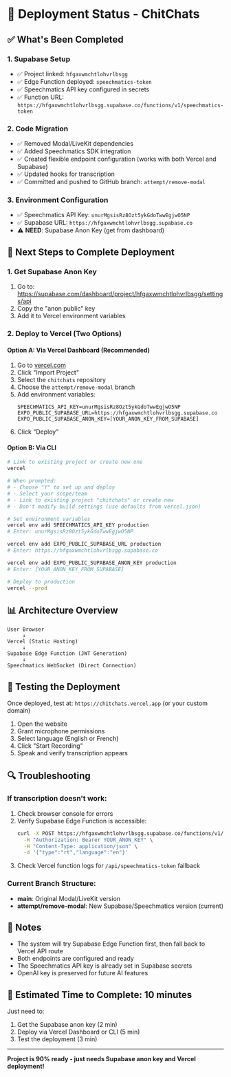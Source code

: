 # 🚀 Deployment Status - ChitChats

## ✅ What's Been Completed

### 1. **Supabase Setup**
- ✅ Project linked: `hfgaxwmchtlohvrlbsgg`
- ✅ Edge Function deployed: `speechmatics-token`
- ✅ Speechmatics API key configured in secrets
- ✅ Function URL: `https://hfgaxwmchtlohvrlbsgg.supabase.co/functions/v1/speechmatics-token`

### 2. **Code Migration**
- ✅ Removed Modal/LiveKit dependencies
- ✅ Added Speechmatics SDK integration
- ✅ Created flexible endpoint configuration (works with both Vercel and Supabase)
- ✅ Updated hooks for transcription
- ✅ Committed and pushed to GitHub branch: `attempt/remove-modal`

### 3. **Environment Configuration**
- ✅ Speechmatics API Key: `unurMgsisRz8Ozt5ykGdoTwwEgjwO5NP`
- ✅ Supabase URL: `https://hfgaxwmchtlohvrlbsgg.supabase.co`
- ⚠️ **NEED**: Supabase Anon Key (get from dashboard)

## 🔧 Next Steps to Complete Deployment

### 1. **Get Supabase Anon Key**
1. Go to: https://supabase.com/dashboard/project/hfgaxwmchtlohvrlbsgg/settings/api
2. Copy the "anon public" key
3. Add it to Vercel environment variables

### 2. **Deploy to Vercel (Two Options)**

#### Option A: Via Vercel Dashboard (Recommended)
1. Go to [vercel.com](https://vercel.com)
2. Click "Import Project"
3. Select the `chitchats` repository
4. Choose the `attempt/remove-modal` branch
5. Add environment variables:
   ```
   SPEECHMATICS_API_KEY=unurMgsisRz8Ozt5ykGdoTwwEgjwO5NP
   EXPO_PUBLIC_SUPABASE_URL=https://hfgaxwmchtlohvrlbsgg.supabase.co
   EXPO_PUBLIC_SUPABASE_ANON_KEY=[YOUR_ANON_KEY_FROM_SUPABASE]
   ```
6. Click "Deploy"

#### Option B: Via CLI
```bash
# Link to existing project or create new one
vercel

# When prompted:
# - Choose "Y" to set up and deploy
# - Select your scope/team
# - Link to existing project "chitchats" or create new
# - Don't modify build settings (use defaults from vercel.json)

# Set environment variables
vercel env add SPEECHMATICS_API_KEY production
# Enter: unurMgsisRz8Ozt5ykGdoTwwEgjwO5NP

vercel env add EXPO_PUBLIC_SUPABASE_URL production
# Enter: https://hfgaxwmchtlohvrlbsgg.supabase.co

vercel env add EXPO_PUBLIC_SUPABASE_ANON_KEY production
# Enter: [YOUR_ANON_KEY_FROM_SUPABASE]

# Deploy to production
vercel --prod
```

## 📊 Architecture Overview

```
User Browser
     ↓
Vercel (Static Hosting)
     ↓
Supabase Edge Function (JWT Generation)
     ↓
Speechmatics WebSocket (Direct Connection)
```

## 🧪 Testing the Deployment

Once deployed, test at: `https://chitchats.vercel.app` (or your custom domain)

1. Open the website
2. Grant microphone permissions
3. Select language (English or French)
4. Click "Start Recording"
5. Speak and verify transcription appears

## 🔍 Troubleshooting

### If transcription doesn't work:
1. Check browser console for errors
2. Verify Supabase Edge Function is accessible:
   ```bash
   curl -X POST https://hfgaxwmchtlohvrlbsgg.supabase.co/functions/v1/speechmatics-token \
     -H "Authorization: Bearer YOUR_ANON_KEY" \
     -H "Content-Type: application/json" \
     -d '{"type":"rt","language":"en"}'
   ```
3. Check Vercel function logs for `/api/speechmatics-token` fallback

### Current Branch Structure:
- **main**: Original Modal/LiveKit version
- **attempt/remove-modal**: New Supabase/Speechmatics version (current)

## 📝 Notes

- The system will try Supabase Edge Function first, then fall back to Vercel API route
- Both endpoints are configured and ready
- The Speechmatics API key is already set in Supabase secrets
- OpenAI key is preserved for future AI features

## 🎯 Estimated Time to Complete: 10 minutes

Just need to:
1. Get the Supabase anon key (2 min)
2. Deploy via Vercel Dashboard or CLI (5 min)
3. Test the deployment (3 min)

---

**Project is 90% ready - just needs Supabase anon key and Vercel deployment!**